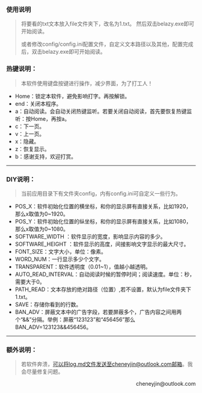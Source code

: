 ### 使用说明

> 将要看的txt文本放入file文件夹下，改名为1.txt。 然后双击belazy.exe即可开始阅读。
>
> 或者修改config/config.ini配置文件，自定义文本路径以及其他，配置完成后，双击belazy.exe即可开始阅读。

### 热键说明：

> 本软件使用键盘按键进行操作，减少界面，为了打工人！

* Home：锁定本软件，避免影响打字。再按解锁。
* end：关闭本程序。
* a：自动阅读。会自动关闭热键监听。若要关闭自动阅读，首先要恢复热键监听：按Home，再按a。
* c：下一页。
* v：上一页。
* x：隐藏。
* z：恢复显示。
* b：感谢支持，欢迎打赏。

----------

### DIY说明：
> 当前应用目录下有文件夹config，内有config.ini可自定义一些行为。

* POS_X：软件初始化位置的横坐标，和你的显示屏有直接关系，比如1920，那么x取值为0~1920。
* POS_Y：软件初始化位置的纵坐标，和你的显示屏有直接关系，比如1080，那么x取值为0~1080。
* SOFTWARE_WIDTH ：软件显示的宽度，影响显示内容的多少。
* SOFTWARE_HEIGHT ：软件显示的高度，间接影响文字显示的最大尺寸。
* FONT_SIZE：文字大小，单位：像素。
* WORD_NUM：一行显示多少个文字。
* TRANSPARENT：软件透明度（0.01~1），值越小越透明。
* AUTO_READ_INTERVAL：自动阅读时候的暂停时间；阅读速度。单位：秒，需要大于0。
* PATH_READ：文本存放的绝对路径（位置）,若不设置，默认为file文件夹下1.txt。
* SAVE：存储你看到的行数。
* BAN_ADV：屏蔽文本中的广告字段，若要屏蔽多个，广告内容之间用两个“&&”分隔。举例：屏蔽“123123”和“456456”那么BAN_ADV=123123&&456456。
----------

### 额外说明：

> 若软件奔溃，可以将log.md文件发送至cheneyjin@outlook.com邮箱。我会尽量修复问题。

<div style="float: right">cheneyjin@outlook.com 
</div>
